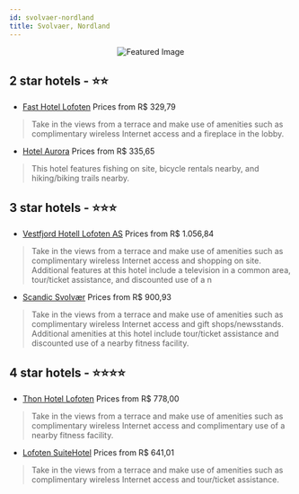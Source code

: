 ```yaml
---
id: svolvaer-nordland
title: Svolvaer, Nordland
---
```


<center><img src="https://i.travelapi.com/hotels/2000000/1650000/1647600/1647550/92ec67f4_z.jpg" alt="Featured Image" /></center>


##  2 star hotels - ⭐️⭐️

-    [Fast Hotel Lofoten](https://us.hurb.com/hotels/svolvaer/fast-hotel-lofoten-JNP-JP484690?cmp=18055) Prices from R$ 329,79
   > Take in the views from a terrace and make use of amenities such as complimentary wireless Internet access and a fireplace in the lobby.
-    [Hotel Aurora](https://us.hurb.com/hotels/svolvaer/hotel-aurora-JNP-JP833535?cmp=18055) Prices from R$ 335,65
   > This hotel features fishing on site, bicycle rentals nearby, and hiking/biking trails nearby.

##  3 star hotels - ⭐️⭐️⭐️

-    [Vestfjord Hotell Lofoten AS](https://us.hurb.com/hotels/svolvaer/vestfjord-hotell-lofoten-as-JNP-JP920943?cmp=18055) Prices from R$ 1.056,84
   > Take in the views from a terrace and make use of amenities such as complimentary wireless Internet access and shopping on site. Additional features at this hotel include a television in a common area, tour/ticket assistance, and discounted use of a n
-    [Scandic Svolvær](https://us.hurb.com/hotels/svolvaer/scandic-svolvaer-JNP-JP01471V?cmp=18055) Prices from R$ 900,93
   > Take in the views from a terrace and make use of amenities such as complimentary wireless Internet access and gift shops/newsstands. Additional amenities at this hotel include tour/ticket assistance and discounted use of a nearby fitness facility.

##  4 star hotels - ⭐️⭐️⭐️⭐️

-    [Thon Hotel Lofoten](https://us.hurb.com/hotels/svolvaer/thon-hotel-lofoten-JNP-JP097135?cmp=18055) Prices from R$ 778,00
   > Take in the views from a terrace and make use of amenities such as complimentary wireless Internet access and complimentary use of a nearby fitness facility.
-    [Lofoten SuiteHotel](https://us.hurb.com/hotels/svolvaer/lofoten-suitehotel-JNP-JP591709?cmp=18055) Prices from R$ 641,01
   > Take in the views from a terrace and make use of amenities such as complimentary wireless Internet access and tour/ticket assistance.

